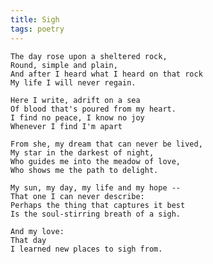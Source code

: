```yaml
---
title: Sigh
tags: poetry
---
```


    The day rose upon a sheltered rock,
    Round, simple and plain,
    And after I heard what I heard on that rock
    My life I will never regain.

    Here I write, adrift on a sea
    Of blood that's poured from my heart.
    I find no peace, I know no joy
    Whenever I find I'm apart

    From she, my dream that can never be lived,
    My star in the darkest of night,
    Who guides me into the meadow of love,
    Who shows me the path to delight.

    My sun, my day, my life and my hope --
    That one I can never describe:
    Perhaps the thing that captures it best
    Is the soul-stirring breath of a sigh.

    And my love:
    That day
    I learned new places to sigh from.


